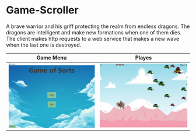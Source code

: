 # Game-Scroller
A brave warrior and his griff protecting the realm from endless dragons.
The dragons are intelligent and make new formations when one of them dies.
The client makes http requests to a web service that makes a new wave when the last one is destroyed.


Game Menu                  |  Playes
:-------------------------:|:-------------------------:
![](res/img/gui/main.PNG)  |  ![](res/img/gui/game.gif)